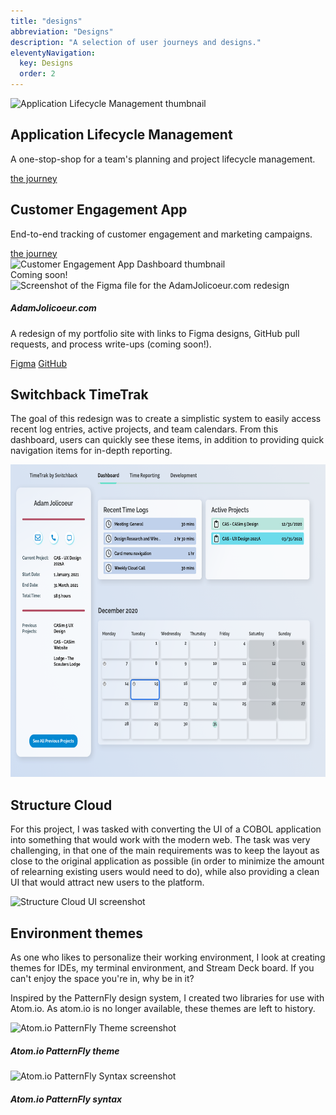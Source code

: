 ```yaml
---
title: "designs"
abbreviation: "Designs"
description: "A selection of user journeys and designs."
eleventyNavigation:
  key: Designs
  order: 2
---
```


<!-- Application Lifecycle Management -->
<div class="container-xxl py-3 mt-3 text-bg-light">
  <div class="row px-3 align-items-center">
    <div class="col-md-6">
      <img src="{{ "/img/OSIO-laptop-screen-1200.png" | url }}" class="d-block mx-lg-auto img-fluid" alt="Application Lifecycle Management thumbnail" width="700" height="500" loading="lazy">
    </div>
    <div class="col-md-6 text-center text-md-start">
      <h2>Application Lifecycle Management</h2>
      <p class="text-body-secondary">A one-stop-shop for a team's planning and project lifecycle management.</p>
      <a href="/designs/alm" role="button" class="btn btn-dark icon-link lead" alt="Click to experience the Application Lifecycle Management journey">
        the journey
      </a>
    </div>
  </div>
</div>

<!-- Customer Engagement Application -->
<div class="container-xxl py-3 mt-3">
  <div class="row px-3 align-items-center">
    <div class="col-md-6 text-center text-md-start">
      <h2>Customer Engagement App</h2>
      <p class="text-body-secondary">End-to-end tracking of customer engagement and marketing campaigns.</p>
      <a href="/designs/customer-engagement" role="button" class="btn btn-dark icon-link lead" alt="Click to experience the Customer Engagement journey">
        the journey
      </a>
    </div>
    <div class="col-md-6">
      <img src="{{ "/img/CEA_Dashboard.png" | url }}" class="d-block mx-lg-auto img-fluid img-thumbnail" alt="Customer Engagement App Dashboard thumbnail" width="700" height="500" loading="lazy">
    </div>
  </div>
</div>

<!-- AdamJolicoeur.com redesign -->
<div class="container-xxl my-3">
  <div class="card text-center">
    <div class="card-header">
      Coming soon!
    </div>
    <img src="{{ "/img/AdamJolicoeur_dot_com-minimal.png" | url }}" class="card-img-top" alt="Screenshot of the Figma file for the AdamJolicoeur.com redesign">
    <div class="card-body">
      <h5 class="card-title">AdamJolicoeur.com</h5>
      <p class="card-text">A redesign of my portfolio site with links to Figma designs, GitHub pull requests, and process write-ups (coming soon!).</p>
    </div>
    <div class="card-footer text-body-secondary">
      <div class="d-grid gap-2 d-md-block col-6 mx-auto">
        <a class="btn btn-secondary" role="button" href="https://www.figma.com/@adamj" target="top" alt="Link to my Figma community profile">
        <i class="fa-brands fa-figma"></i>
        Figma</a>
        <a class="btn btn-secondary" role="button" href="https://github.com/AdamJ/AdamJ.github.io/pull/234" target="top" alt="Link to GitHub pull request">
        <i class="fa-brands fa-github"></i>
        GitHub</a>
      </div>
    </div>
  </div>
</div>

<!-- Switchback TimeTrak and Structure Cloud -->
<div class="container-xxl py-3 my-3">
  <div class="row px-3 align-items-start">
    <div class="col-md-6">
      <h2>Switchback TimeTrak</h2>
      <p class="text-body-secondary">The goal of this redesign was to create a simplistic system to easily access recent log entries, active projects, and team calendars. From this dashboard, users can quickly see these items, in addition to providing quick navigation items for in-depth reporting.</p>
      <img src="../img/Timetrak.png" class="d-block mx-lg-auto img-fluid img-thumbnail" alt="Switchback Timetrak thumbnail" width="700" height="500" loading="lazy">
    </div>
    <div class="col-md-6">
      <h2>Structure Cloud</h2>
      <p class="text-body-secondary">For this project, I was tasked with converting the UI of a COBOL application into something that would work with the modern web. The task was very challenging, in that one of the main requirements was to keep the layout as close to the original application as possible (in order to minimize the amount of relearning existing users would need to do), while also providing a clean UI that would attract new users to the platform.</p>
      <img src="{{ "/img/SC_demo.png" | url }}" class="d-block mx-lg-auto img-fluid img-thumbnail" alt="Structure Cloud UI screenshot" width="700" height="500" loading="lazy">
    </div>
  </div>
</div>

<!-- Editor themes -->
<div class="container-xxl py-3 mt-3">
  <div class="row px-3 align-items-center">
    <div class="col-md-12">
      <h2>Environment themes</h2>
      <p class="text-body-secondary">As one who likes to personalize their working environment, I look at creating themes for IDEs, my terminal environment, and Stream Deck board. If you can't enjoy the space you're in, why be in it?
      </p>
      Inspired by the PatternFly design system, I created two libraries for use with Atom.io. As atom.io is no longer available, these themes are left to history.</p>
    </div>
  </div>
  <div class="row align-items-start">
    <div class="col-md-6 col-lg-4 px-md-3 my-2 my-md-0">
      <div class="card px-0">
        <img src="{{ "/img/atom-pf-theme.png" | url }}" class="card-img-top" alt="Atom.io PatternFly Theme screenshot" height="200">
        <div class="card-body">
          <h5 class="card-title">Atom.io PatternFly theme</h5>
        </div>
      </div>
    </div>
    <div class="col-md-6 col-lg-4 px-md-3 my-2 my-md-0">
      <div class="card px-0">
        <img src="{{ "/img/atom-pf-syntax.png" | url }}" class="card-img-top" alt="Atom.io PatternFly Syntax screenshot" height="200">
        <div class="card-body">
          <h5 class="card-title">Atom.io PatternFly syntax</h5>
        </div>
      </div>
    </div>
  </div>
</div>

